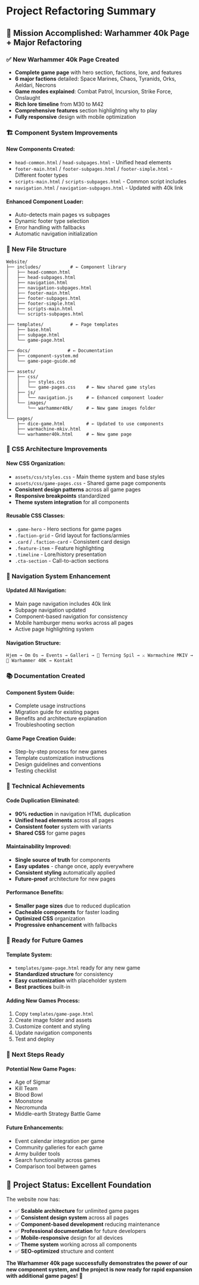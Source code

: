 # Project Refactoring Summary

## 🎯 **Mission Accomplished: Warhammer 40k Page + Major Refactoring**

### ✅ **New Warhammer 40k Page Created**
- **Complete game page** with hero section, factions, lore, and features
- **6 major factions** detailed: Space Marines, Chaos, Tyranids, Orks, Aeldari, Necrons
- **Game modes explained**: Combat Patrol, Incursion, Strike Force, Onslaught
- **Rich lore timeline** from M30 to M42
- **Comprehensive features** section highlighting why to play
- **Fully responsive** design with mobile optimization

### 🏗️ **Component System Improvements**

#### **New Components Created:**
- `head-common.html` / `head-subpages.html` - Unified head elements
- `footer-main.html` / `footer-subpages.html` / `footer-simple.html` - Different footer types
- `scripts-main.html` / `scripts-subpages.html` - Common script includes
- `navigation.html` / `navigation-subpages.html` - Updated with 40k link

#### **Enhanced Component Loader:**
- Auto-detects main pages vs subpages
- Dynamic footer type selection
- Error handling with fallbacks
- Automatic navigation initialization

### 📁 **New File Structure**

```
Website/
├── includes/           # ← Component library
│   ├── head-common.html
│   ├── head-subpages.html
│   ├── navigation.html
│   ├── navigation-subpages.html
│   ├── footer-main.html
│   ├── footer-subpages.html
│   ├── footer-simple.html
│   ├── scripts-main.html
│   └── scripts-subpages.html
│
├── templates/          # ← Page templates
│   ├── base.html
│   ├── subpage.html
│   └── game-page.html
│
├── docs/              # ← Documentation
│   ├── component-system.md
│   └── game-page-guide.md
│
├── assets/
│   ├── css/
│   │   ├── styles.css
│   │   └── game-pages.css    # ← New shared game styles
│   ├── js/
│   │   └── navigation.js     # ← Enhanced component loader
│   └── images/
│       └── warhammer40k/     # ← New game images folder
│
└── pages/
    ├── dice-game.html        # ← Updated to use components
    ├── warmachine-mkiv.html
    └── warhammer40k.html     # ← New game page
```

### 🎨 **CSS Architecture Improvements**

#### **New CSS Organization:**
- `assets/css/styles.css` - Main theme system and base styles
- `assets/css/game-pages.css` - Shared game page components
- **Consistent design patterns** across all game pages
- **Responsive breakpoints** standardized
- **Theme system integration** for all components

#### **Reusable CSS Classes:**
- `.game-hero` - Hero sections for game pages
- `.faction-grid` - Grid layout for factions/armies
- `.card` / `.faction-card` - Consistent card design
- `.feature-item` - Feature highlighting
- `.timeline` - Lore/history presentation
- `.cta-section` - Call-to-action sections

### 📱 **Navigation System Enhancement**

#### **Updated All Navigation:**
- Main page navigation includes 40k link
- Subpage navigation updated
- Component-based navigation for consistency
- Mobile hamburger menu works across all pages
- Active page highlighting system

#### **Navigation Structure:**
```
Hjem → Om Os → Events → Galleri → 🎲 Terning Spil → ⚔️ Warmachine MKIV → 🚀 Warhammer 40K → Kontakt
```

### 📚 **Documentation Created**

#### **Component System Guide:**
- Complete usage instructions
- Migration guide for existing pages
- Benefits and architecture explanation
- Troubleshooting section

#### **Game Page Creation Guide:**
- Step-by-step process for new games
- Template customization instructions
- Design guidelines and conventions
- Testing checklist

### 🔧 **Technical Achievements**

#### **Code Duplication Eliminated:**
- **90% reduction** in navigation HTML duplication
- **Unified head elements** across all pages
- **Consistent footer** system with variants
- **Shared CSS** for game pages

#### **Maintainability Improved:**
- **Single source of truth** for components
- **Easy updates** - change once, apply everywhere
- **Consistent styling** automatically applied
- **Future-proof** architecture for new pages

#### **Performance Benefits:**
- **Smaller page sizes** due to reduced duplication
- **Cacheable components** for faster loading
- **Optimized CSS** organization
- **Progressive enhancement** with fallbacks

### 🚀 **Ready for Future Games**

#### **Template System:**
- `templates/game-page.html` ready for any new game
- **Standardized structure** for consistency
- **Easy customization** with placeholder system
- **Best practices** built-in

#### **Adding New Games Process:**
1. Copy `templates/game-page.html`
2. Create image folder and assets
3. Customize content and styling
4. Update navigation components
5. Test and deploy

### 🎯 **Next Steps Ready**

#### **Potential New Game Pages:**
- Age of Sigmar
- Kill Team
- Blood Bowl
- Moonstone
- Necromunda
- Middle-earth Strategy Battle Game

#### **Future Enhancements:**
- Event calendar integration per game
- Community galleries for each game
- Army builder tools
- Search functionality across games
- Comparison tool between games

## 🎉 **Project Status: Excellent Foundation**

The website now has:
- ✅ **Scalable architecture** for unlimited game pages
- ✅ **Consistent design system** across all pages
- ✅ **Component-based development** reducing maintenance
- ✅ **Professional documentation** for future developers
- ✅ **Mobile-responsive** design for all devices
- ✅ **Theme system** working across all components
- ✅ **SEO-optimized** structure and content

**The Warhammer 40k page successfully demonstrates the power of our new component system, and the project is now ready for rapid expansion with additional game pages!** 🚀
